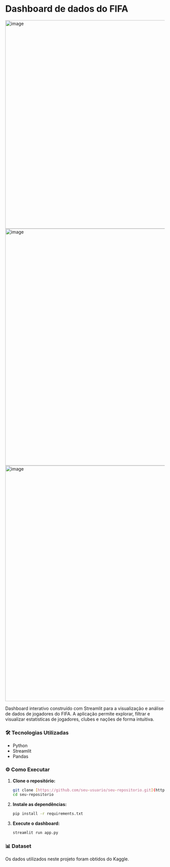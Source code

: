 # Dashboard de dados do FIFA

<img width="1912" height="656" alt="image" src="https://github.com/user-attachments/assets/68f0a513-3372-4a42-9cf0-1dd61847011a" />
<img width="1918" height="746" alt="image" src="https://github.com/user-attachments/assets/b90239f1-021e-44d8-93c6-f769b39da07a" />
<img width="1918" height="742" alt="image" src="https://github.com/user-attachments/assets/41e0e75d-cac2-4e92-a9d9-bf3e39544624" />


Dashboard interativo construído com Streamlit para a visualização e análise de dados de jogadores do FIFA. A aplicação permite explorar, filtrar e visualizar estatísticas de jogadores, clubes e nações de forma intuitiva.

### 🛠️ Tecnologias Utilizadas

* Python
* Streamlit
* Pandas

### ⚙️ Como Executar

1.  **Clone o repositório:**
    ```bash
    git clone [https://github.com/seu-usuario/seu-repositorio.git](https://github.com/seu-usuario/seu-repositorio.git)
    cd seu-repositorio
    ```

2.  **Instale as dependências:**
    ```bash
    pip install -r requirements.txt
    ```

3.  **Execute o dashboard:**
    ```bash
    streamlit run app.py
    ```

### 📊 Dataset

Os dados utilizados neste projeto foram obtidos do Kaggle.
